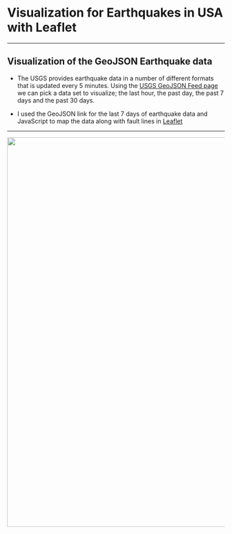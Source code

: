 # Visualization for Earthquakes in USA with Leaflet
------
## Visualization of the GeoJSON Earthquake data
- The USGS provides earthquake data in a number of different formats that is updated every 5 minutes. Using the [USGS GeoJSON Feed page](https://earthquake.usgs.gov/earthquakes/feed/v1.0/geojson.php) we can pick a data set to visualize; the last hour, the past day, the past 7 days and the past 30 days.  

- I used the GeoJSON link for the last 7 days of earthquake data and JavaScript to map the data along with fault lines in [Leaflet](http://leafletjs.com/)

-----
<p align="center"> 
  <img src="https://github.com/TomBerton/Earthquake_Visualization/blob/master/images/Earthquake_website.png" width="900"/>
 </p>
